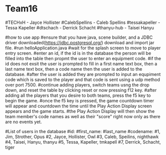 # Team16
  #TECHxH - Jayce Hollister
  #CalebSpellins - Caleb Spellins
  #tessakapeller - Tessa Kapeller 
  #dtschach - Derrick Schacht
  #thanyu-hub - Taisei Hanyu

#how to use app
  #ensure that you have java, scene builder, and a JDBC driver downloaded(https://jdbc.postgresql.org/) download and import jar file.
  #run helloApplication.java
  #wait for the splash screen to move to player entry screen.
  #enter an id, if the id is in the database the person will be filled into the table then propmt the user to enter an equipment code.
  #if the id does not exsit the user is prompted to fill in a first name text box, then a last name text box, then a code name then the user is added to the database.
  #after the user is added they are prompted to input an equpiment code which is saved to the player and that code is sent using a udp method over port 7500.
  #continue adding players, switch teams usng the drop down, and reset the table by clicking reset or now pressing f12 key. 
  #after adding all the players that you desire to both teams, press the f5 key to begin the game.
  #once the f5 key is pressed, the game countdown timer will appear and countdown the time until the Play Action Display screen appears and the game starts.
  #the Play Action Display will then show the team member's code names as well as their "score" right now only as there are no events yet.

#List of users in the database 
  #id: #first_name: #last_name #codename: 
  #1, Jim, Strother, Opus
  #2, Jayce, Hollister, Owl
  #3, Caleb, Speilins, nighthawk
  #4, Taisei, Hanyu, thanyu
  #5, Tessa, Kapeller, tmkapell
  #7, Derrick, Schacht, tiger
